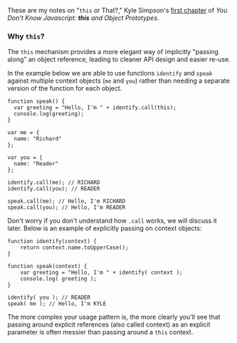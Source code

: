 These are my notes on "`this` or That?," Kyle Simpson's [first chapter](https://github.com/getify/You-Dont-Know-JS/blob/master/this%20%26%20object%20prototypes/ch1.md) of _You Don't Know Javascript: **this** and Object Prototypes_.

### Why `this`?

The `this` mechanism provides a more elegant way of implicitly "passing along" an object reference, leading to cleaner API design and easier re-use.

In the example below we are able to use functions `identify` and `speak` against multiple context objects (`me` and `you`) rather than needing a separate version of the function for each object.

```
function speak() {
  var greeting = "Hello, I'm " + identify.call(this);
  console.log(greeting);
}

var me = {
  name: "Richard"
};

var you = {
  name: "Reader"
};

identify.call(me); // RICHARD
identify.call(you); // READER

speak.call(me); // Hello, I'm RICHARD
speak.call(you); // Hello, I'm READER
```

Don't worry if you don't understand how `.call` works, we will discuss it later. Below is an example of explicitly passing on context objects:

```
function identify(context) {
	return context.name.toUpperCase();
}

function speak(context) {
	var greeting = "Hello, I'm " + identify( context );
	console.log( greeting );
}

identify( you ); // READER
speak( me ); // Hello, I'm KYLE
```

The more complex your usage pattern is, the more clearly you'll see that passing around explicit references (also called context) as an explicit parameter is often messier than passing around a `this` context.